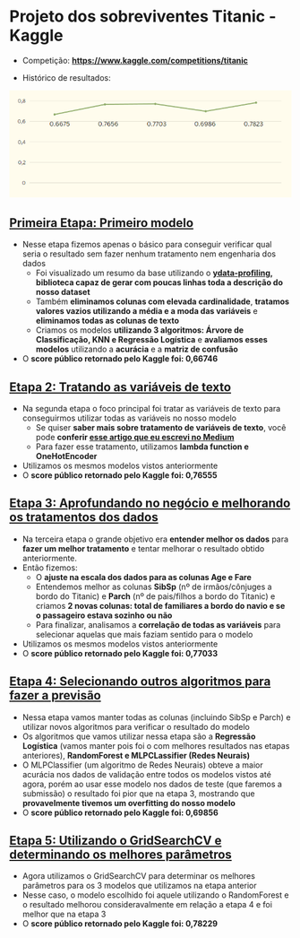 # Projeto dos sobreviventes Titanic - Kaggle

- Competição: **https://www.kaggle.com/competitions/titanic**

- Histórico de resultados:

<img src='https://github.com/MateusMaccos/TitanicSurvived/blob/main/img/grafico.png'>

## [Primeira Etapa: Primeiro modelo](https://github.com/MateusMaccos/TitanicSurvived/blob/main/An%C3%A1lise_do_Titanic_-_Parte_1_-_Arquivo_Inicial.ipynb)
- Nesse etapa fizemos apenas o básico para conseguir verificar qual seria o resultado sem fazer nenhum tratamento nem engenharia dos dados
  - Foi visualizado um resumo da base utilizando o **[ydata-profiling](https://github.com/ydataai/ydata-profiling), biblioteca capaz de gerar com poucas linhas toda a descrição do nosso dataset**
  - Também **eliminamos colunas com elevada cardinalidade**, **tratamos valores vazios utilizando a média e a moda das variáveis** e **eliminamos todas as colunas de texto**
  - Criamos os modelos **utilizando 3 algoritmos: Árvore de Classificação, KNN e Regressão Logística** e **avaliamos esses modelos** utilizando a **acurácia** e a **matriz de confusão**
- O **score público retornado pelo Kaggle foi: 0,66746**

## [Etapa 2: Tratando as variáveis de texto](https://github.com/MateusMaccos/TitanicSurvived/blob/main/An%C3%A1lise_do_Titanic_-_Parte_2_-_Arquivo_Inicial.ipynb)
- Na segunda etapa o foco principal foi tratar as variáveis de texto para conseguirmos utilizar todas as variáveis no nosso modelo
  - Se quiser **saber mais sobre tratamento de variáveis de texto**, você pode **conferir [esse artigo que eu escrevi no Medium](https://medium.com/@llucaslleall/tratando-vari%C3%A1veis-categ%C3%B3ricas-em-projetos-de-ci%C3%AAncia-de-dados-834dcc5bb636)**
  - Para fazer esse tratamento, utilizamos **lambda function e OneHotEncoder**
- Utilizamos os mesmos modelos vistos anteriormente
- O **score público retornado pelo Kaggle foi: 0,76555**

## [Etapa 3: Aprofundando no negócio e melhorando os tratamentos dos dados](https://github.com/MateusMaccos/TitanicSurvived/blob/main/An%C3%A1lise_do_Titanic_-_Parte_3_-_Arquivo_Inicial.ipynb)
- Na terceira etapa o grande objetivo era **entender melhor os dados** para **fazer um melhor tratamento** e tentar melhorar o resultado obtido anteriormente.
- Então fizemos:
  - O **ajuste na escala dos dados para as colunas Age e Fare**
  - Entendemos melhor as colunas **SibSp** (nº de irmãos/cônjuges a bordo do Titanic) e **Parch** (nº de pais/filhos a bordo do Titanic) e criamos **2 novas colunas: total de familiares a bordo do navio e se o passageiro estava sozinho ou não**
  - Para finalizar, analisamos a **correlação de todas as variáveis** para selecionar aquelas que mais faziam sentido para o modelo
- Utilizamos os mesmos modelos vistos anteriormente
- O **score público retornado pelo Kaggle foi: 0,77033**

## [Etapa 4: Selecionando outros algoritmos para fazer a previsão](https://github.com/MateusMaccos/TitanicSurvived/blob/main/An%C3%A1lise_do_Titanic_-_Parte_4_-_Arquivo_Inicial.ipynb)
- Nessa etapa vamos manter todas as colunas (incluindo SibSp e Parch) e utilizar novos algoritmos para verificar o resultado do modelo
- Os algoritmos que vamos utilizar nessa etapa são a **Regressão Logística** (vamos manter pois foi o com melhores resultados nas etapas anteriores), **RandomForest e MLPCLassifier (Redes Neurais)**
- O MLPClassifier (um algoritmo de Redes Neurais) obteve a maior acurácia nos dados de validação entre todos os modelos vistos até agora, porém ao usar esse modelo nos dados de teste (que faremos a submissão) o resultado foi pior que na etapa 3, mostrando que **provavelmente tivemos um overfitting do nosso modelo**
- O **score público retornado pelo Kaggle foi: 0,69856**

## [Etapa 5: Utilizando o GridSearchCV e determinando os melhores parâmetros](https://github.com/MateusMaccos/TitanicSurvived/blob/main/An%C3%A1lise_do_Titanic_-_Parte_5_-_Arquivo_Inicial.ipynb)
- Agora utilizamos o GridSearchCV para determinar os melhores parâmetros para os 3 modelos que utilizamos na etapa anterior
- Nesse caso, o modelo escolhido foi aquele utilizando o RandomForest e o resultado melhorou consideravalmente em relação a etapa 4 e foi melhor que na etapa 3
- O **score público retornado pelo Kaggle foi: 0,78229**
